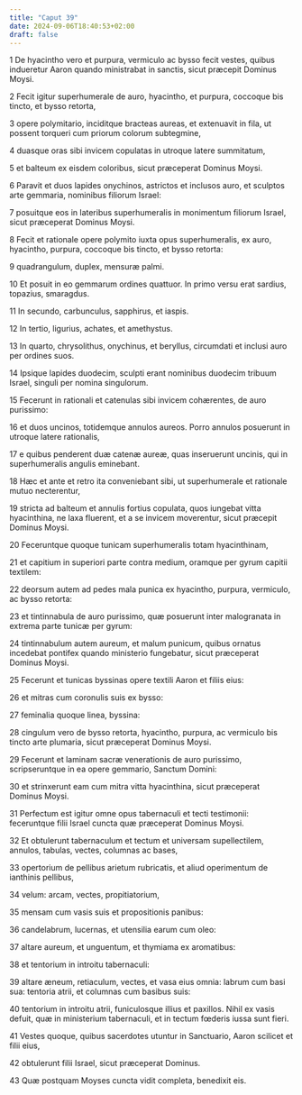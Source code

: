 ```yaml
---
title: "Caput 39"
date: 2024-09-06T18:40:53+02:00
draft: false
---
```




1 De hyacintho vero et purpura, vermiculo ac bysso fecit vestes, quibus indueretur Aaron quando ministrabat in sanctis, sicut præcepit Dominus Moysi.

2 Fecit igitur superhumerale de auro, hyacintho, et purpura, coccoque bis tincto, et bysso retorta,

3 opere polymitario, inciditque bracteas aureas, et extenuavit in fila, ut possent torqueri cum priorum colorum subtegmine,

4 duasque oras sibi invicem copulatas in utroque latere summitatum,

5 et balteum ex eisdem coloribus, sicut præceperat Dominus Moysi.

6 Paravit et duos lapides onychinos, astrictos et inclusos auro, et sculptos arte gemmaria, nominibus filiorum Israel:

7 posuitque eos in lateribus superhumeralis in monimentum filiorum Israel, sicut præceperat Dominus Moysi.

8 Fecit et rationale opere polymito iuxta opus superhumeralis, ex auro, hyacintho, purpura, coccoque bis tincto, et bysso retorta:

9 quadrangulum, duplex, mensuræ palmi.

10 Et posuit in eo gemmarum ordines quattuor. In primo versu erat sardius, topazius, smaragdus.

11 In secundo, carbunculus, sapphirus, et iaspis.

12 In tertio, ligurius, achates, et amethystus.

13 In quarto, chrysolithus, onychinus, et beryllus, circumdati et inclusi auro per ordines suos.

14 Ipsique lapides duodecim, sculpti erant nominibus duodecim tribuum Israel, singuli per nomina singulorum.

15 Fecerunt in rationali et catenulas sibi invicem cohærentes, de auro purissimo:

16 et duos uncinos, totidemque annulos aureos. Porro annulos posuerunt in utroque latere rationalis,

17 e quibus penderent duæ catenæ aureæ, quas inseruerunt uncinis, qui in superhumeralis angulis eminebant.

18 Hæc et ante et retro ita conveniebant sibi, ut superhumerale et rationale mutuo necterentur,

19 stricta ad balteum et annulis fortius copulata, quos iungebat vitta hyacinthina, ne laxa fluerent, et a se invicem moverentur, sicut præcepit Dominus Moysi.

20 Feceruntque quoque tunicam superhumeralis totam hyacinthinam,

21 et capitium in superiori parte contra medium, oramque per gyrum capitii textilem:

22 deorsum autem ad pedes mala punica ex hyacintho, purpura, vermiculo, ac bysso retorta:

23 et tintinnabula de auro purissimo, quæ posuerunt inter malogranata in extrema parte tunicæ per gyrum:

24 tintinnabulum autem aureum, et malum punicum, quibus ornatus incedebat pontifex quando ministerio fungebatur, sicut præceperat Dominus Moysi.

25 Fecerunt et tunicas byssinas opere textili Aaron et filiis eius:

26 et mitras cum coronulis suis ex bysso:

27 feminalia quoque linea, byssina:

28 cingulum vero de bysso retorta, hyacintho, purpura, ac vermiculo bis tincto arte plumaria, sicut præceperat Dominus Moysi.

29 Fecerunt et laminam sacræ venerationis de auro purissimo, scripseruntque in ea opere gemmario, Sanctum Domini:

30 et strinxerunt eam cum mitra vitta hyacinthina, sicut præceperat Dominus Moysi.

31 Perfectum est igitur omne opus tabernaculi et tecti testimonii: feceruntque filii Israel cuncta quæ præceperat Dominus Moysi.

32 Et obtulerunt tabernaculum et tectum et universam supellectilem, annulos, tabulas, vectes, columnas ac bases,

33 opertorium de pellibus arietum rubricatis, et aliud operimentum de ianthinis pellibus,

34 velum: arcam, vectes, propitiatorium,

35 mensam cum vasis suis et propositionis panibus:

36 candelabrum, lucernas, et utensilia earum cum oleo:

37 altare aureum, et unguentum, et thymiama ex aromatibus:

38 et tentorium in introitu tabernaculi:

39 altare æneum, retiaculum, vectes, et vasa eius omnia: labrum cum basi sua: tentoria atrii, et columnas cum basibus suis:

40 tentorium in introitu atrii, funiculosque illius et paxillos. Nihil ex vasis defuit, quæ in ministerium tabernaculi, et in tectum fœderis iussa sunt fieri.

41 Vestes quoque, quibus sacerdotes utuntur in Sanctuario, Aaron scilicet et filii eius,

42 obtulerunt filii Israel, sicut præceperat Dominus.

43 Quæ postquam Moyses cuncta vidit completa, benedixit eis.

